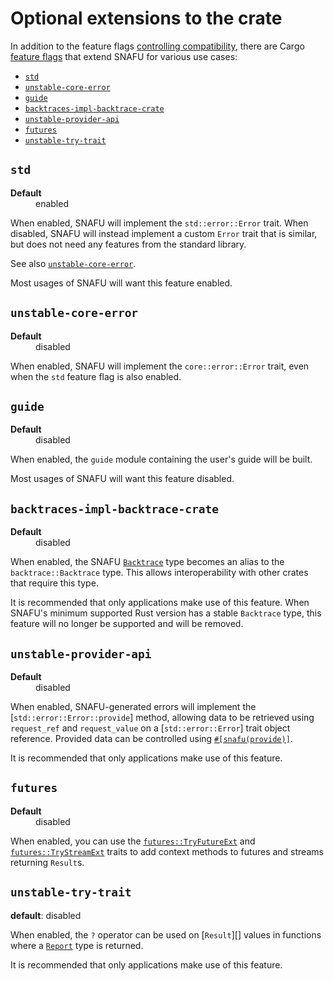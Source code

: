 # Optional extensions to the crate

In addition to the feature flags [controlling compatibility],
there are Cargo [feature flags] that extend SNAFU for various use
cases:

- [`std`](#std)
- [`unstable-core-error`](#unstable-core-error)
- [`guide`](#guide)
- [`backtraces-impl-backtrace-crate`](#backtraces-impl-backtrace-crate)
- [`unstable-provider-api`](#unstable-provider-api)
- [`futures`](#futures)
- [`unstable-try-trait`](#unstable-try-trait)

[controlling compatibility]: super::guide::compatibility
[feature flags]: https://doc.rust-lang.org/stable/cargo/reference/specifying-dependencies.html#choosing-features

<style>
.snafu-ff-meta>dt {
  font-weight: bold;
}
.snafu-ff-meta>*>p {
  margin: 0;
}
</style>

## `std`

<dl class="snafu-ff-meta">
<dt>Default</dt>
<dd>enabled</dd>
</dl>

When enabled, SNAFU will implement the `std::error::Error` trait. When
disabled, SNAFU will instead implement a custom `Error` trait that is
similar, but does not need any features from the standard library.

See also [`unstable-core-error`](#unstable-core-error).

Most usages of SNAFU will want this feature enabled.

## `unstable-core-error`

<dl class="snafu-ff-meta">
<dt>Default</dt>
<dd>disabled</dd>
</dl>

When enabled, SNAFU will implement the `core::error::Error` trait,
even when the `std` feature flag is also enabled.

## `guide`

<dl class="snafu-ff-meta">
<dt>Default</dt>
<dd>disabled</dd>
</dl>

When enabled, the `guide` module containing the user's guide will be
built.

Most usages of SNAFU will want this feature disabled.

## `backtraces-impl-backtrace-crate`

<dl class="snafu-ff-meta">
<dt>Default</dt>
<dd>disabled</dd>
</dl>

When enabled, the SNAFU [`Backtrace`] type becomes an alias to the
`backtrace::Backtrace` type. This allows interoperability with other
crates that require this type.

It is recommended that only applications make use of this
feature. When SNAFU's minimum supported Rust version has a stable
`Backtrace` type, this feature will no longer be supported and will be
removed.

[`Backtrace`]: crate::Backtrace

## `unstable-provider-api`

<dl class="snafu-ff-meta">
<dt>Default</dt>
<dd>disabled</dd>
</dl>

When enabled, SNAFU-generated errors will implement the
[`std::error::Error::provide`] method, allowing data to be retrieved
using `request_ref` and `request_value` on a [`std::error::Error`]
trait object reference. Provided data can be controlled using
[`#[snafu(provide)]`][snafu-provide].

It is recommended that only applications make use of this feature.

[snafu-provide]: crate::Snafu#providing-data-beyond-the-error-trait

## `futures`

<dl class="snafu-ff-meta">
<dt>Default</dt>
<dd>disabled</dd>
</dl>

When enabled, you can use the [`futures::TryFutureExt`] and
[`futures::TryStreamExt`] traits to add context methods to futures
and streams returning `Result`s.

[`futures::TryFutureExt`]: crate::futures::TryFutureExt
[`futures::TryStreamExt`]: crate::futures::TryStreamExt

## `unstable-try-trait`

**default**: disabled

When enabled, the `?` operator can be used on [`Result`][] values in
functions where a [`Report`][] type is returned.

It is recommended that only applications make use of this feature.

[`Report`]: crate::Report
